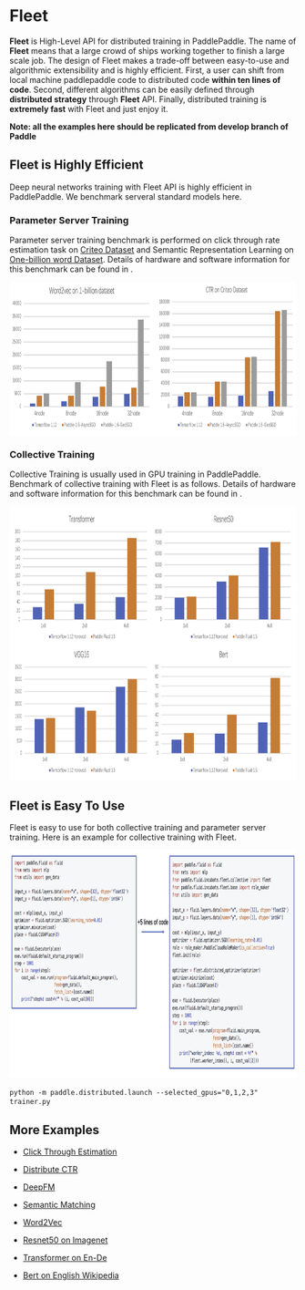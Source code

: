 
# Fleet

**Fleet** is High-Level API for distributed training in PaddlePaddle. The name of **Fleet** means that a large crowd of ships working together to finish a large scale job. The design of Fleet makes a trade-off between easy-to-use and algorithmic extensibility and is highly efficient. First, a user can shift from local machine paddlepaddle code to distributed code  **within ten lines of code**. Second, different algorithms can be easily defined through **distributed strategy**  through **Fleet** API. Finally, distributed training is **extremely fast** with Fleet and just enjoy it.

**Note: all the examples here should be replicated from develop branch of Paddle**

## Fleet is Highly Efficient

Deep neural networks training with Fleet API is highly efficient in PaddlePaddle. We benchmark serveral standard models here.

### Parameter Server Training

Parameter server training benchmark is performed on click through rate estimation task on [Criteo Dataset](https://www.kaggle.com/c/criteo-display-ad-challenge/data) and Semantic Representation Learning on [One-billion word Dataset](https://ai.google/research/pubs/pub41880). Details of hardware and software information for this benchmark can be found in .

<p align="center">
<img align="center" src="images/fleet_ps_benchmark.png" height="270px" width="940px">
<p>
    
### Collective Training

Collective Training is usually used in GPU training in PaddlePaddle. Benchmark of collective training with Fleet is as follows. Details of hardware and software information for this benchmark can be found in .

<p align="center">
<img src="images/fleet_collective_benchmark.png" height="480px" width="850px">
<p>

## Fleet is Easy To Use

Fleet is easy to use for both collective training and parameter server training. Here is an example for collective training with Fleet.

<p align="center">
<img src="images/fleet_collective_training.png" height="400px" width="880px">
<p>

```
python -m paddle.distributed.launch --selected_gpus="0,1,2,3" trainer.py
```

## More Examples

- [Click Through Estimation](https://github.com/PaddlePaddle/Fleet/tree/develop/examples/ctr)

- [Distribute CTR](https://github.com/PaddlePaddle/Fleet/tree/develop/examples/distribute_ctr)

- [DeepFM](https://github.com/PaddlePaddle/Fleet/tree/develop/examples/deepFM)

- [Semantic Matching](https://github.com/PaddlePaddle/Fleet/tree/develop/examples/simnet_bow)

- [Word2Vec](https://github.com/PaddlePaddle/Fleet/tree/develop/examples/word2vec)

- [Resnet50 on Imagenet](https://github.com/PaddlePaddle/Fleet/tree/develop/examples/resnet50)

- [Transformer on En-De](https://github.com/PaddlePaddle/Fleet/tree/develop/examples/transformer)

- [Bert on English Wikipedia](https://github.com/PaddlePaddle/Fleet/tree/develop/examples/bert)


